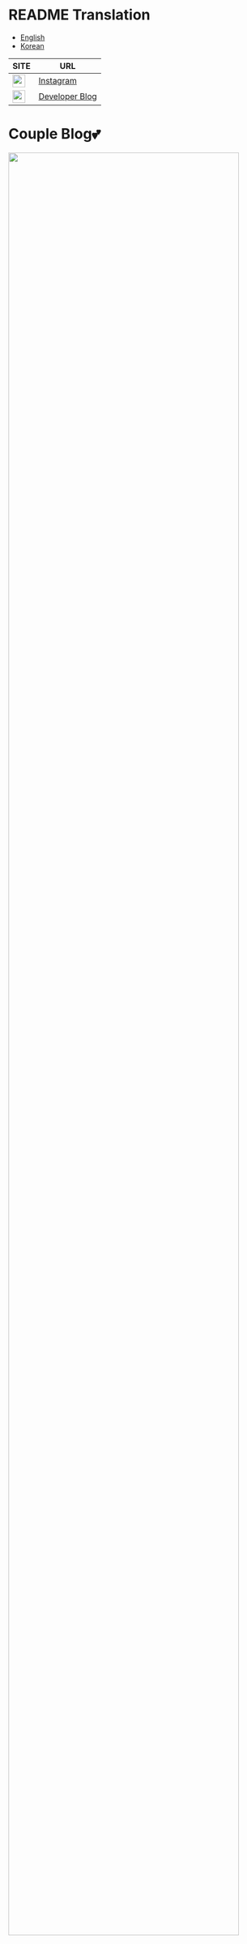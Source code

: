# README Translation
- [English](README.md)
- [Korean](README_kr.md)


|SITE|URL|
|------|---|
|<img src="https://user-images.githubusercontent.com/49779139/158043216-7dfe7f80-9bfc-425a-a7cf-7db2faba6c7c.jpg" width="25px" height="25px"/> | [Instagram](https://www.instagram.com/poonyandyumin/) |
| <img src="https://user-images.githubusercontent.com/49779139/158043353-fa9cf336-e669-490c-ba27-d0b9d5a6c773.png" width="25px" height="25px"/> | [Developer Blog](https://blog.naver.com/lmj3322) |


# Couple Blog💕
<img src="https://user-images.githubusercontent.com/49779139/158020852-f4a3bd97-adeb-45eb-9e65-177c40d4b074.jpg" width="95%" height="95%" />  

### Couple Blog is a blog for couples. 💑

Main Contents
- Profile Settings💏
- Management of Anniversary📆
- Writing Posts📑
- Sending Mails💌

#### Record memories between couples. ❤️

# Reasons for development🤔
1. I had no experiences with backend part so I wanted to make an application with a server.
2. I wanted to make an application which people can share experiences or spend time together.
3. I wanted to make an application for long distance couples.
4. I developed this thinking my girlfriend.

# Skills⚒️
<img src="https://user-images.githubusercontent.com/49779139/157048771-b4a6d45e-e01d-4858-b9ca-d351762c0700.png" width="70%" height="70%">

Kotlin  
Couroutine, Navigation Component, LiveData, Databinding, ViewModel, WorkManager, ViewPager2  
Firebase realtime DB / Storage, FCM, Retrofit

# Navigation Graph🚗
<img src="https://user-images.githubusercontent.com/49779139/157049174-211ee7b6-e330-4265-a1e5-3dae46bfce46.png" width="50%" height="50%">

# Used libraries🔖
-  [PhotoEditor](https://github.com/burhanrashid52/PhotoEditor)(Image editor)📕
- [Glide](https://github.com/bumptech/glide)(Image processing)📗
- [PhotoView](https://github.com/Baseflow/PhotoView)(Zoom in Images)📘
- [SpinKit](https://github.com/ybq/Android-SpinKit)(Loading animations)📙
- [Freepik](https://www.flaticon.com/authors/freepik)(Images)💟


# Registration & Login🙆
<img src="https://user-images.githubusercontent.com/49779139/157393554-5e077cab-fd03-4f95-9a55-1163f999d52b.png" width="20%" height="20%" /> <img src="https://user-images.githubusercontent.com/49779139/157393560-71870d81-7ea5-4abc-ae29-832b06fcbb45.png" width="20%" height="20%" /> <img src="https://user-images.githubusercontent.com/49779139/157393564-a8573512-e8e2-4d37-8364-26af65f5dcfd.png" width="20%" height="20%" />

It supports registration and login function using Firebase.  
if you forget your password, it'll send reset mail to your mail. (forgot password)

Password Reset & Change Email(Firebase)  
https://blog.naver.com/lmj3322/222652918527

# Profile Page💜
<img src="https://user-images.githubusercontent.com/49779139/157394885-45a9b8c6-b7df-4a3c-b2ea-bba6f3d264bf.png" width="20%" height="20%" /> <img src="https://user-images.githubusercontent.com/49779139/157395335-0610095c-7587-461b-b627-6ef68f5240bf.png" width="20%" height="20%" /> <img src="https://user-images.githubusercontent.com/49779139/157395340-b0306e39-36e2-47d9-9ee3-4505c03f2770.png" width="20%" height="20%" />

You can check your profile and your couple's profile.  
(first one is yours, other one is couple's)

<img src="https://user-images.githubusercontent.com/49779139/157395683-437b18aa-31f4-421a-9b88-8c3e39868ac8.png" width="20%" height="20%" /> <img src="https://user-images.githubusercontent.com/49779139/157395687-f660df76-e793-4fd2-8dd6-09ba196c56fd.png" width="20%" height="20%" /> <img src="https://user-images.githubusercontent.com/49779139/157395688-6aa10728-98cf-45fb-99a5-0afc51d5b9c5.png" width="20%" height="20%" />

You can modify various items in your profile. (Introduction, Education, Career ...)

I had developed the presence system and profile information using a real-time database.

Presence System  
https://blog.naver.com/lmj3322/222551805131

# Photo Editor📕
<img src="https://user-images.githubusercontent.com/49779139/157396903-4d35a24e-64b3-47b3-9d9b-81cf6e0d191b.png" width="20%" height="20%" /> <img src="https://user-images.githubusercontent.com/49779139/157396891-cfe484de-bf9b-46fa-8c26-8edb409105ee.png" width="20%" height="20%" /> <img src="https://user-images.githubusercontent.com/49779139/157396911-8d36455f-531a-4a92-9524-f0afba49dded.png" width="20%" height="20%" /> <img src="https://user-images.githubusercontent.com/49779139/157398025-7e4b70f6-6ede-4d20-9c63-204631e20c2a.png" width="20%" height="20%" />

You can edit your image using Photo Editor. (profile image, post image ... )

Drawing, Text, Eraser, Filter, Emoji, Sticker supported

#### I contributed to Photo Editor library in sticker part.. ⭐
- https://github.com/burhanrashid52/PhotoEditor/pull/425
- https://github.com/burhanrashid52/PhotoEditor/issues/424
- https://github.com/burhanrashid52/PhotoEditor/issues/419

# Days page📆
<img src="https://user-images.githubusercontent.com/49779139/157400019-0eefdfb6-ca64-4ee8-a6c8-42310aac99dc.png" width="20%" height="20%" /> <img src="https://user-images.githubusercontent.com/49779139/157400032-989dc1aa-f493-4947-8bf0-d86e818f2a2b.png" width="20%" height="20%" /> <img src="https://user-images.githubusercontent.com/49779139/157400038-8cce8e90-9fb1-47e2-bf7b-dc0edc424ed5.png" width="20%" height="20%" />  <img src="https://user-images.githubusercontent.com/49779139/157400050-80be6fbb-f7d1-43dd-a6da-3a9eb3e62607.png" width="20%" height="20%" /> 

This is where can share plans for couples, Add events according to the format you want. (Past, Future, Anniversary)

<img src="https://user-images.githubusercontent.com/49779139/157399648-dfb1ba37-82bf-49a0-9ea9-55760a047e31.png" width="40%" height="40%" />

You can get notifications from FCM according to your plan. (WorkManager)

FCM  
https://blog.naver.com/lmj3322/222636447855

WorkManager  
https://blog.naver.com/lmj3322/222652918527

# Blog Post & Comment💬
 <img src="https://user-images.githubusercontent.com/49779139/157403648-731c1307-0166-465f-95c8-b5825ece3850.png" width="20%" height="20%" /> <img src="https://user-images.githubusercontent.com/49779139/157403693-0a9dea71-bfeb-483d-a5d6-407d9150beb8.png" width="20%" height="20%" /> <img src="https://user-images.githubusercontent.com/49779139/157403623-b9fd64b2-5c7a-4d42-be56-3bf9c70d9aa3.png" width="20%" height="20%" />

You can share posts with your partner, (Images - Firebase storage, storage path in Realtime DB)

Author of the post can delete comments or give a reaction icon to comments.   
your partner can give your post a reaction icon.

# Mail & Couple Connection💏
 <img src="https://user-images.githubusercontent.com/49779139/157412540-133733a9-c6e2-43f3-bc80-567bfbea6474.png" width="20%" height="20%" /> <img src="https://user-images.githubusercontent.com/49779139/157412548-6b1957fc-038d-4b51-90c1-66d520c451c8.png" width="20%" height="20%" /> <img src="https://user-images.githubusercontent.com/49779139/157412551-cc750bb7-9aad-424b-a2c7-3eae17929158.png" width="20%" height="20%" />

You can request couple to someone else using mail. A mail will be stored in the mail box of receiver. (can't edit)

After becoming a couple, you can see couple's profile and post(right image)

# Menu📑
 <img src="https://user-images.githubusercontent.com/49779139/157415926-52ee0ae7-1e61-4dfb-8543-3e3b7495de65.png" width="20%" height="20%" /> <img src="https://user-images.githubusercontent.com/49779139/157415930-2a144f05-b950-4461-8fbf-0d3c9df1e3e3.png" width="20%" height="20%" /> <img src="https://user-images.githubusercontent.com/49779139/157416023-4407f793-baec-408a-ab6f-bbae44f1e901.png" width="20%" height="20%" /> <img src="https://user-images.githubusercontent.com/49779139/157415917-8834c081-c51c-4af8-a897-4d75540e8683.png" width="20%" height="20%" />

A menu includes Account(Delete account, Break up, Change password/email), Developer page, Open source items.

# English, Korean, Hindi Supported🧐
<img src="https://user-images.githubusercontent.com/49779139/157418206-fab06b8d-2a9c-4d11-accb-3f628688e057.png" width="20%" height="20%" /> <img src="https://user-images.githubusercontent.com/49779139/157418212-a9bc4c60-0d90-4089-ba6a-d98167f21445.png" width="20%" height="20%" />  <img src="https://user-images.githubusercontent.com/49779139/157418216-1022f2c4-7f00-4537-8062-3277d747f762.png" width="20%" height="20%" /> <img src="https://user-images.githubusercontent.com/49779139/157418223-67ddc392-0d1c-447c-937b-47e2a15ac6f5.png" width="20%" height="20%" />

<img src="https://user-images.githubusercontent.com/49779139/157418244-e8813085-f7f0-46e3-9525-3ed9dd2144f6.png" width="20%" height="20%" /> <img src="https://user-images.githubusercontent.com/49779139/157418249-ccca3c1e-3c1f-4dde-b240-527ecc686904.png" width="20%" height="20%" />  <img src="https://user-images.githubusercontent.com/49779139/157418260-f69d05e3-23d2-4a49-b30e-70344a49a02e.png" width="20%" height="20%" /> <img src="https://user-images.githubusercontent.com/49779139/157418275-d01f9e1a-5c20-4d22-8240-cf6e5b14780e.png" width="20%" height="20%" />

English, Korean, Hindi(हिन्दी) supported.


# Dark Theme🖤
<img src="https://user-images.githubusercontent.com/49779139/157416860-ca01a94e-3974-45db-930e-38f5cb094b46.png" width="20%" height="20%" /> <img src="https://user-images.githubusercontent.com/49779139/157416866-a14ce1c1-3644-41e8-a50f-de7239934264.png" width="20%" height="20%" />  <img src="https://user-images.githubusercontent.com/49779139/157416851-70bf3320-4b32-4d00-a455-b6a02e6253bb.png" width="20%" height="20%" /> <img src="https://user-images.githubusercontent.com/49779139/157416761-7ec061d8-4d1d-4e52-9c32-dd4c6ff077ae.png" width="20%" height="20%" />

Dark Theme supported.

# Days Widget😄
<img src="https://user-images.githubusercontent.com/49779139/157433708-9c337ab9-2a12-4873-bb42-9875ea588e6a.png" width="20%" height="20%" /> <img src="https://user-images.githubusercontent.com/49779139/157433714-d4298278-8c29-4809-9a5d-149bbf02d749.png" width="20%" height="20%" />

Days Widget supported.

# What I've learned 📚
- I've used many of new stacks(ViewPager2, WorkManager, FCM, Navigation Component)

- I contributed to the Photo Editor library in sticker part. (I wanted to solve a small sticker problem)

- I was able to experience FrontEnd and BackEnd as well. and It made me think about Synchronization of data, Access, Data structure in Database)

-  I was able to experience supporting 3 languages(English, Hindi and Korean) to the application.

- I was able to experience applying dark theme directly to the application.

# Plan for update🔥

I've thought these for next update.

- Couple Album
- Questions for couples
- Screen lock
- Explanation page
- Version check Logic

# License
MIT


